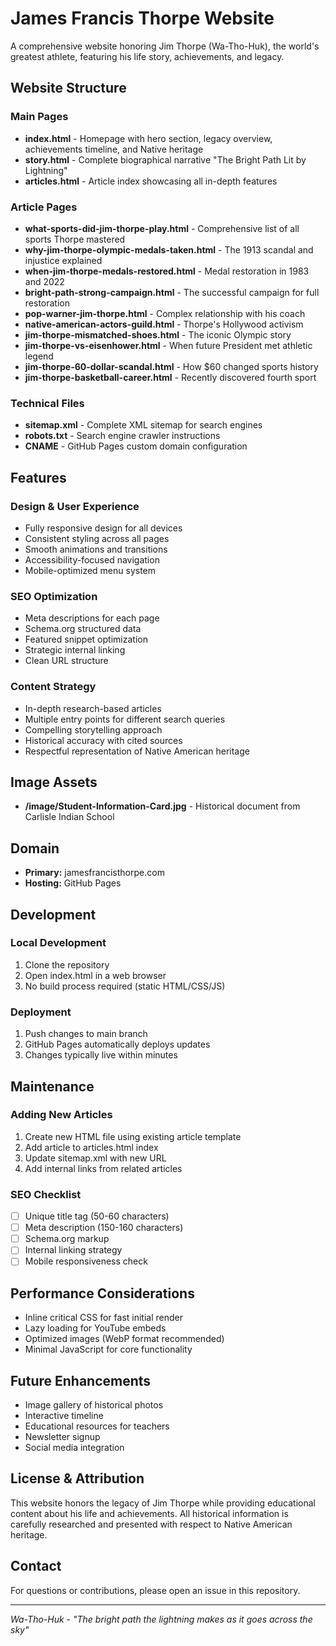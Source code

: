 # James Francis Thorpe Website

A comprehensive website honoring Jim Thorpe (Wa-Tho-Huk), the world's greatest athlete, featuring his life story, achievements, and legacy.

## Website Structure

### Main Pages
- **index.html** - Homepage with hero section, legacy overview, achievements timeline, and Native heritage
- **story.html** - Complete biographical narrative "The Bright Path Lit by Lightning"
- **articles.html** - Article index showcasing all in-depth features

### Article Pages
- **what-sports-did-jim-thorpe-play.html** - Comprehensive list of all sports Thorpe mastered
- **why-jim-thorpe-olympic-medals-taken.html** - The 1913 scandal and injustice explained
- **when-jim-thorpe-medals-restored.html** - Medal restoration in 1983 and 2022
- **bright-path-strong-campaign.html** - The successful campaign for full restoration
- **pop-warner-jim-thorpe.html** - Complex relationship with his coach
- **native-american-actors-guild.html** - Thorpe's Hollywood activism
- **jim-thorpe-mismatched-shoes.html** - The iconic Olympic story
- **jim-thorpe-vs-eisenhower.html** - When future President met athletic legend
- **jim-thorpe-60-dollar-scandal.html** - How $60 changed sports history
- **jim-thorpe-basketball-career.html** - Recently discovered fourth sport

### Technical Files
- **sitemap.xml** - Complete XML sitemap for search engines
- **robots.txt** - Search engine crawler instructions
- **CNAME** - GitHub Pages custom domain configuration

## Features

### Design & User Experience
- Fully responsive design for all devices
- Consistent styling across all pages
- Smooth animations and transitions
- Accessibility-focused navigation
- Mobile-optimized menu system

### SEO Optimization
- Meta descriptions for each page
- Schema.org structured data
- Featured snippet optimization
- Strategic internal linking
- Clean URL structure

### Content Strategy
- In-depth research-based articles
- Multiple entry points for different search queries
- Compelling storytelling approach
- Historical accuracy with cited sources
- Respectful representation of Native American heritage

## Image Assets
- **/image/Student-Information-Card.jpg** - Historical document from Carlisle Indian School

## Domain
- **Primary:** jamesfrancisthorpe.com
- **Hosting:** GitHub Pages

## Development

### Local Development
1. Clone the repository
2. Open index.html in a web browser
3. No build process required (static HTML/CSS/JS)

### Deployment
1. Push changes to main branch
2. GitHub Pages automatically deploys updates
3. Changes typically live within minutes

## Maintenance

### Adding New Articles
1. Create new HTML file using existing article template
2. Add article to articles.html index
3. Update sitemap.xml with new URL
4. Add internal links from related articles

### SEO Checklist
- [ ] Unique title tag (50-60 characters)
- [ ] Meta description (150-160 characters)
- [ ] Schema.org markup
- [ ] Internal linking strategy
- [ ] Mobile responsiveness check

## Performance Considerations
- Inline critical CSS for fast initial render
- Lazy loading for YouTube embeds
- Optimized images (WebP format recommended)
- Minimal JavaScript for core functionality

## Future Enhancements
- Image gallery of historical photos
- Interactive timeline
- Educational resources for teachers
- Newsletter signup
- Social media integration

## License & Attribution
This website honors the legacy of Jim Thorpe while providing educational content about his life and achievements. All historical information is carefully researched and presented with respect to Native American heritage.

## Contact
For questions or contributions, please open an issue in this repository.

---

*Wa-Tho-Huk - "The bright path the lightning makes as it goes across the sky"*
